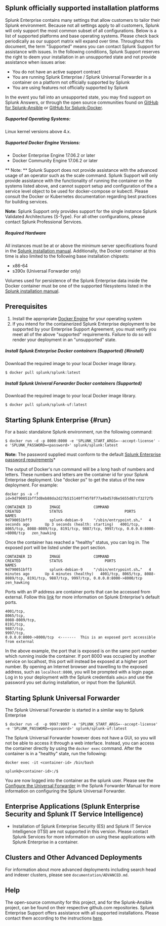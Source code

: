 ## Splunk officially supported installation platforms

Splunk Enterprise contains many settings that allow customers to tailor their Splunk environment. Because not all settings apply to all customers, Splunk will only support the most common subset of all configurations. Below is a list of supported platforms and base operating systems. Please check back periodically as our support matrix will expand over time.
Throughout this document, the term "Supported" means you can contact Splunk Support for assistance with issues. 
In the following conditions, Splunk Support reserves the right to deem your installation in an unsupported state and not provide assistance when issues arise: 
* You do not have an active support contract
* You are running Splunk Enterprise / Splunk Universal Forwarder in a container on a platform not officially supported by Splunk
* You are using features not officially supported by Splunk

In the event you fall into an unsupported state, you may find support on Splunk Answers, or through the open source communities found on [GitHub for Splunk-Ansible](https://www.github.com/splunk/splunk-ansible) or [GitHub for Splunk-Docker](https://github.com/splunk/docker-splunk).

##### Supported Operating Systems:

Linux kernel versions above 4.x.

##### Supported Docker Engine Versions:

* Docker Enterprise Engine 17.06.2 or later
* Docker Community Engine 17.06.2 or later

** Note: ** Splunk Support does not provide assistance with the advanced usage of an operator such as the scale command. Splunk Support will only provide assistance with the functionality of running the container on the systems listed above, and cannot support setup and configuration of the a service level object to be used for docker-compose or kubectl. Please consult the Docker or Kubernetes documentation regarding best practices for building services. 

**Note:** Splunk Support only provides support for the single instance Splunk Validated Architectures (S-Type). For all other configurations, please contact Splunk Professional Services.

##### Required Hardware #####

All instances must be at or above the minimum server specifications found in the [Splunk installation manual](http://docs.splunk.com/Documentation/Splunk/7.0.0/Installation/SystemRequirements). 
Additionally, the Docker container at this time is also limited to the following base installation chipsets:
* x86-64
* s390x (Universal Forwarder only)

Volumes used for persistence of the Splunk Enterprise data inside the Docker container must be one of the supported filesystems listed in the [Splunk installation manual](http://docs.splunk.com/Documentation/Splunk/latest/Installation/SystemRequirements).

## Prerequisites ##
1. Install the appropriate [Docker Engine](https://docs.docker.com/engine/installation/#supported-platforms) for your operating system
2. If you intend for the containerized Splunk Enterprise deployment to be supported by your Enterprise Support Agreement, you must verify you meet all of the 
above "supported" requirements. Failure to do so will render your deployment in an "unsupported" state.

##### Install Splunk Enterprise Docker containers (Supported) {#install} #####

Download the required image to your local Docker image library. 
```
$ docker pull splunk/splunk:latest
```

##### Install Splunk Univeral Forwarder Docker containers (Supported) #####

Download the required image to your local Docker image library. 
```
$ docker pull splunk/splunk-uf:latest
```

## Starting Splunk Enterprise {#run} ##

For a basic standalone Splunk environment, run the following command:
```
$ docker run -d -p 8000:8000 -e 'SPLUNK_START_ARGS=--accept-license' -e 'SPLUNK_PASSWORD=<password>' splunk/splunk:latest
```
**Note:** The password supplied must conform to the default [Splunk Enterprise password requirements](https://docs.splunk.com/Documentation/Splunk/7.1.2/Security/Configurepasswordsinspecfile)* 

The output of Docker's run command will be a long hash of numbers and letters.  These numbers and letters are the container id for your
Splunk Enterprise deployment.  Use "docker ps" to get the status of the new deployment. For example: 
```
docker ps -a -f id=9d790051bff3d8eb88da2d27b515140ff45f8f77a4bd57d6e5655d87cf3272fb 
```
```
CONTAINER ID        IMAGE               COMMAND                  CREATED             STATUS                            PORTS                                                                                     NAMES
9d790051bff3        splunk-debian-9     "/sbin/entrypoint.sh…"   4 seconds ago       Up 3 seconds (health: starting)   4001/tcp, 8065/tcp, 8088-8089/tcp, 8191/tcp, 9887/tcp, 9997/tcp, 0.0.0.0:8000->8000/tcp   zen_hawking
```
Once the container has reached a "healthy" status, you can log in.  The exposed port will be listed under the port section.

```
CONTAINER ID        IMAGE               COMMAND                  CREATED             STATUS                   PORTS                                                                                     NAMES
9d790051bff3        splunk-debian-9     "/sbin/entrypoint.sh…"   4 minutes ago       Up 4 minutes (healthy)   4001/tcp, 8065/tcp, 8088-8089/tcp, 8191/tcp, 9887/tcp, 9997/tcp, 0.0.0.0:8000->8000/tcp   zen_hawking
```
Ports with an IP address are container ports that can be accessed from external. Follow this [link](https://answers.splunk.com/answers/58888/what-are-the-ports-that-i-need-to-open.html) for more information on Splunk Enterprise's default ports.
```
4001/tcp, 
8065/tcp, 
8088-8089/tcp, 
8191/tcp, 
9887/tcp, 
9997/tcp, 
0.0.0.0:8000->8000/tcp  <-------  This is an exposed port accessible from external
```
In the above example, the port that is exposed is on the same port number which running inside the container.  If port 8000 was occupied by another service on localhost, this port will instead be
exposed at a higher port number.  By opening an Internet browser and travelling to the exposed address, such as `localhost:8000`, you will be prompted with a login page.
Log in to your deployment with the Splunk credentials `admin` and use the password you set during installation, or input from the SplunkUI.

## Starting Splunk Universal Forwarder ##

The Splunk Universal Forwarder is started in a similar way to Splunk Enterprise
```
$ docker run -d  -p 9997:9997 -e 'SPLUNK_START_ARGS=--accept-license' -e 'SPLUNK_PASSWORD=<password>' splunk/splunk-uf:latest
```
The Splunk Universal Forwarder however does not have a GUI, so you will not be able to access it through a web interface.
Instead, you can access the container directly by using the `docker exec` command.  After the container is in a "healthy" state, run the following:
```
docker exec -it <container-id> /bin/bash
```
```
splunk@<container-id>:/$
```
You are now logged into the container as the splunk user. Please see the [Configure the Universal Forwarder](http://docs.splunk.com/Documentation/Forwarder/7.1.2/Forwarder/Configuretheuniversalforwarder) in the Splunk Forwarder Manual for more information on configuring the Splunk Universal Forwarder.


## Enterprise Applications (Splunk Enterprise Security and Splunk IT Service Intelligence) ##
* Installation of Splunk Enterprise Security (ES) and Splunk IT Service Intelligence (ITSI) are not supported in this version. 
Please contact Splunk Services for more information on using these applications with Splunk Enterprise in a container.


## Clusters and Other Advanced Deployments ##

For information about more advanced deployments including search head and indexer clusters, please see `documentation/ADVANCED.md`. 

## Help ##

The open-source community for this project, and for the Splunk-Ansible project, can be found on their respective github.com repositories.
Splunk Enterprise Support offers assistance with all supported installations. Please contact them according to the instructions [here](https://www.splunk.com/en_us/support-and-services.html).

